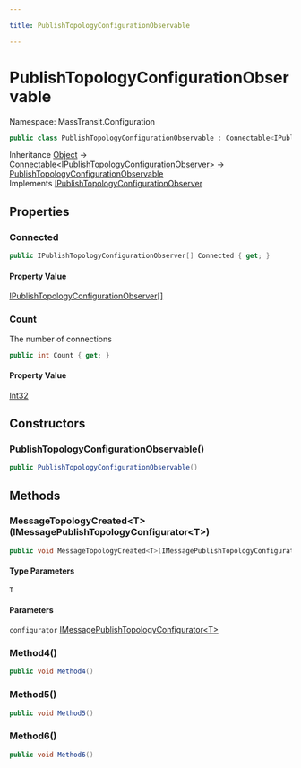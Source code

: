 ```yaml
---

title: PublishTopologyConfigurationObservable

---
```


# PublishTopologyConfigurationObservable

Namespace: MassTransit.Configuration

```csharp
public class PublishTopologyConfigurationObservable : Connectable<IPublishTopologyConfigurationObserver>, IPublishTopologyConfigurationObserver
```

Inheritance [Object](https://learn.microsoft.com/en-us/dotnet/api/system.object) → [Connectable\<IPublishTopologyConfigurationObserver\>](../masstransit-util/connectable-1) → [PublishTopologyConfigurationObservable](../masstransit-configuration/publishtopologyconfigurationobservable)<br/>
Implements [IPublishTopologyConfigurationObserver](../masstransit-configuration/ipublishtopologyconfigurationobserver)

## Properties

### **Connected**

```csharp
public IPublishTopologyConfigurationObserver[] Connected { get; }
```

#### Property Value

[IPublishTopologyConfigurationObserver[]](../masstransit-configuration/ipublishtopologyconfigurationobserver)<br/>

### **Count**

The number of connections

```csharp
public int Count { get; }
```

#### Property Value

[Int32](https://learn.microsoft.com/en-us/dotnet/api/system.int32)<br/>

## Constructors

### **PublishTopologyConfigurationObservable()**

```csharp
public PublishTopologyConfigurationObservable()
```

## Methods

### **MessageTopologyCreated\<T\>(IMessagePublishTopologyConfigurator\<T\>)**

```csharp
public void MessageTopologyCreated<T>(IMessagePublishTopologyConfigurator<T> configurator)
```

#### Type Parameters

`T`<br/>

#### Parameters

`configurator` [IMessagePublishTopologyConfigurator\<T\>](../masstransit/imessagepublishtopologyconfigurator-1)<br/>

### **Method4()**

```csharp
public void Method4()
```

### **Method5()**

```csharp
public void Method5()
```

### **Method6()**

```csharp
public void Method6()
```
